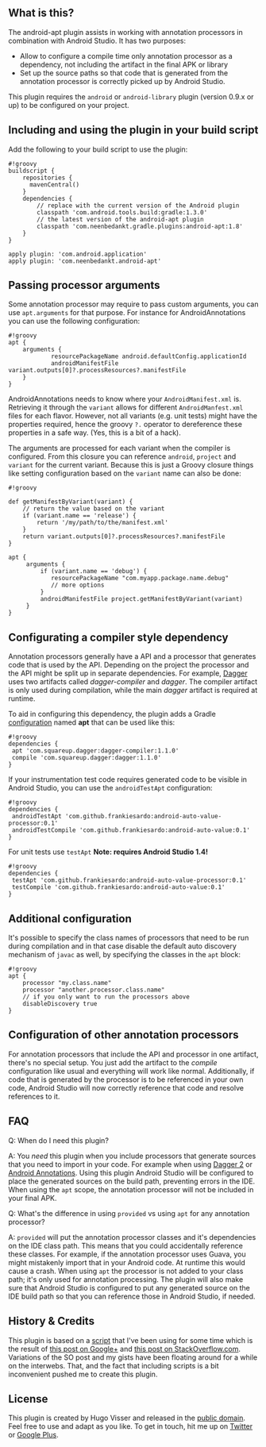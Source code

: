 What is this?
---------------
The android-apt plugin assists in working with annotation processors in combination with Android Studio. It has two purposes:

* Allow to configure a compile time only annotation processor as a dependency, not including the artifact in the final APK or library
* Set up the source paths so that code that is generated from the annotation processor is correctly picked up by Android Studio.

This plugin requires the `android` or `android-library` plugin (version 0.9.x or up) to be configured on your project.

Including and using the plugin in your build script
---------------------------------------------------
Add the following to your build script to use the plugin:
```
#!groovy
buildscript {
    repositories {
      mavenCentral()
    }
    dependencies {
        // replace with the current version of the Android plugin
        classpath 'com.android.tools.build:gradle:1.3.0'
        // the latest version of the android-apt plugin
        classpath 'com.neenbedankt.gradle.plugins:android-apt:1.8'
    }
}

apply plugin: 'com.android.application'
apply plugin: 'com.neenbedankt.android-apt'
```

Passing processor arguments
---------------------------
Some annotation processor may require to pass custom arguments, you can use `apt.arguments` for that purpose.
For instance for AndroidAnnotations you can use the following configuration:

```
#!groovy
apt {
    arguments {
            resourcePackageName android.defaultConfig.applicationId
            androidManifestFile variant.outputs[0]?.processResources?.manifestFile
    }
}
```

AndroidAnnotations needs to know where your `AndroidManifest.xml` is. Retrieving it through the `variant` allows for different `AndroidManfest.xml` files for each flavor. However, not all variants (e.g. unit tests) might have the properties required, hence the groovy `?.` operator to dereference these properties in a safe way. (Yes, this is a bit of a hack).

The arguments are processed for each variant when the compiler is configured. From this closure you can reference `android`, `project` and `variant` for the current variant.
Because this is just a Groovy closure things like setting configuration based on the `variant` name can also be done:
 
```
#!groovy

def getManifestByVariant(variant) {
    // return the value based on the variant
    if (variant.name == 'release') {
        return '/my/path/to/the/manifest.xml'
    }
    return variant.outputs[0]?.processResources?.manifestFile
}

apt {
     arguments {
         if (variant.name == 'debug') {
            resourcePackageName "com.myapp.package.name.debug"
            // more options
         }             
         androidManifestFile project.getManifestByVariant(variant)             
     }
}
```

Configurating a compiler style dependency
-----------------------------------------
Annotation processors generally have a API and a processor that generates code that is used by the API. Depending on the project the processor and the API might be split up in separate dependencies. For example, [Dagger][1] uses two artifacts called _dagger-compiler_ and _dagger_. The compiler artifact is only used during compilation, while the main _dagger_ artifact is required at runtime.

To aid in configuring this dependency, the plugin adds a Gradle [configuration][2] named **apt** that can be used like this:

```
#!groovy
dependencies {
 apt 'com.squareup.dagger:dagger-compiler:1.1.0'
 compile 'com.squareup.dagger:dagger:1.1.0'
}
```

If your instrumentation test code requires generated code to be visible in Android Studio, you can use the `androidTestApt` configuration:

```
#!groovy
dependencies {
 androidTestApt 'com.github.frankiesardo:android-auto-value-processor:0.1'
 androidTestCompile 'com.github.frankiesardo:android-auto-value:0.1'
}
```

For unit tests use `testApt` **Note: requires Android Studio 1.4!**

```
#!groovy
dependencies {
 testApt 'com.github.frankiesardo:android-auto-value-processor:0.1'
 testCompile 'com.github.frankiesardo:android-auto-value:0.1'
}
```


Additional configuration
------------------------
It's possible to specify the class names of processors that need to be run during compilation and in that case disable
the default auto discovery mechanism of `javac` as well, by specifying the classes in the `apt` block:

```
#!groovy
apt {
    processor "my.class.name"
    processor "another.processor.class.name"
    // if you only want to run the processors above
    disableDiscovery true
}
```

Configuration of other annotation processors
--------------------------------------------
For annotation processors that include the API and processor in one artifact, there's no special setup. You just add the artifact to the _compile_ configuration like usual and everything will work like normal. Additionally, if code that is generated by the processor is to be referenced in your own code, Android Studio will now correctly reference that code and resolve references to it.

[1]:http://square.github.io/dagger
[2]:http://www.gradle.org/docs/current/userguide/artifact_dependencies_tutorial.html

FAQ
---
Q: When do I need this plugin?

A: You _need_ this plugin when you include processors that generate sources that you need to import in your code. For example when using
[Dagger 2][9] or [Android Annotations][10]. Using this plugin Android Studio will be configured to place the generated sources on the
build path, preventing errors in the IDE. When using the `apt` scope, the annotation processor will not be included in your final APK.

Q: What's the difference in using `provided` vs using `apt` for any annotation processor?

A: `provided` will put the annotation processor classes and it's dependencies on the IDE class path. This means that you could
accidentally reference these classes. For example, if the annotation processor uses Guava, you might mistakenly import that in
your Android code. At runtime this would cause a crash. When using `apt` the processor is not added to your class path; it's only used
for annotation processing. The plugin will also make sure that Android Studio is configured to put any generated source on the IDE build path
so that you can reference those in Android Studio, if needed.

History & Credits
---------------
This plugin is based on a [script][6] that I've been using for some time which is the result of [this post on Google+][7] and [this post on StackOverflow.com][8].
Variations of the SO post and my gists have been floating around for a while on the interwebs. That, and the fact that including scripts is a bit inconvenient pushed me to create this plugin.

License
-------
This plugin is created by Hugo Visser and released in the [public domain][3]. Feel free to use and adapt as you like.
To get in touch, hit me up on [Twitter][4] or [Google Plus][5].

[3]:http://unlicense.org/
[4]:https://twitter.com/botteaap
[5]:https://google.com/+hugovisser
[6]:https://bitbucket.org/qbusict/android-gradle-scripts/src/686ce2301245ab1f0e6a32fb20b4d246ef742223/annotations.groovy?at=default
[7]:https://plus.google.com/+HugoVisser/posts/VtGYV8RHwmo
[8]:http://stackoverflow.com/questions/16683944/androidannotations-nothing-generated-empty-activity
[9]:http://google.github.io/dagger/
[10]:http://androidannotations.org/